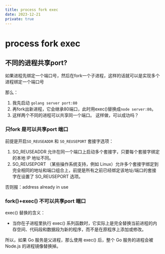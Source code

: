 ```yaml
---
title: process fork exec
date: 2023-12-21
private: true
---
```

# process fork exec
## 不同的进程共享port?
如果进程先绑定一个端口号，然后在fork一个子进程，这样的话就可以是实现多个进程绑定一个端口号

那么： 
1. 我先启动 `golang server port:80`
2. 再fork出新进程，它会继承80端口，此时用exec()替换成`node server:80`。
3. 这样两个不同的进程可以共享同一个端口。 这样做，可以成功吗？

### 只fork 是可以共享port 端口
前提是开启`SO_REUSEADDR` 和 `SO_REUSEPORT` 套接字选项：
1. SO_REUSEADDR 允许在同一个端口上启动多个套接字，只要每个套接字绑定的本地 IP 地址不同。
2. SO_REUSEPORT （某些操作系统支持，例如 Linux）允许多个套接字绑定到完全相同的地址和端口组合上，前提是所有之前已经绑定该地址/端口的套接字在设置了 SO_REUSEPORT 选项。

否则报：address already in use

### fork()+exec() 不可以共享port 端口
exec() 替换的含义：
- 当你在子进程里执行 exec() 系列函数时，它实际上是完全替换当前进程的内存空间、代码段和数据段为新的程序，而不是在原程序上添加或修改。

所以，如果 Go 服务是父进程，那么使用 exec() 后，整个 Go 服务的进程会被 Node.js 的进程镜像替换掉。
